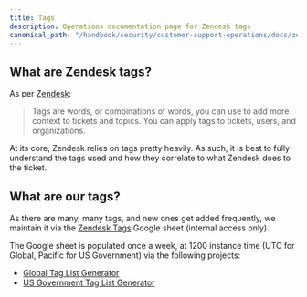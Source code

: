 ```yaml
---
title: Tags
description: Operations documentation page for Zendesk tags
canonical_path: "/handbook/security/customer-support-operations/docs/zendesk/tags"
---
```


## What are Zendesk tags?

As per [Zendesk](https://support.zendesk.com/hc/en-us/articles/4408888664474-About-tags):

> Tags are words, or combinations of words, you can use to add more context to tickets and topics. You can apply tags to tickets, users, and organizations.

At its core, Zendesk relies on tags pretty heavily. As such, it is best to fully understand the tags used and how they correlate to what Zendesk does to the ticket.

## What are our tags?

As there are many, many tags, and new ones get added frequently, we maintain it via the [Zendesk Tags](https://docs.google.com/spreadsheets/d/1VUaXLcE3L--uBhKi2VrNk8wzaslkydF5AMTMsJMiQpU/edit?usp=sharing) Google sheet (internal access only).

The Google sheet is populated once a week, at 1200 instance time (UTC for Global, Pacific for US Government) via the following projects:

- [Global Tag List Generator](https://gitlab.com/gitlab-support-readiness/zendesk-global/tickets/tag-list-generator)
- [US Government Tag List Generator](https://gitlab.com/gitlab-support-readiness/zendesk-us-government/tickets/tag-list-generator)
